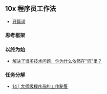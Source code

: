 ## 10x 程序员工作法

- [开篇词](./c-0.md)

### 思考框架


### 以终为始

- [解决了很多技术问题，你为什么依然在"坑"里？](./c_2/section_5.md)

### 任务分解

- [14 | 大师级程序员的工作秘笈](./c_3/section_4.md)